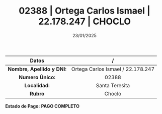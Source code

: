 ﻿---
title: 02388 | Ortega Carlos Ismael | 22.178.247 | CHOCLO
date: 23/01/2025
draft: false
tags: ['santa-teresita', 'titular', 'choclo']
---

|          **Datos**          |  /  |
|:---------------------------:|:---:|
| **Nombre, Apellido y DNI:** | Ortega Carlos Ismael / 22.178.247 |
|      **Numero Único:**      | 02388 |
|        **Localidad:**       | Santa Teresita |
|          **Rubro**          | Choclo |

**Estado de Pago:** **PAGO COMPLETO**
